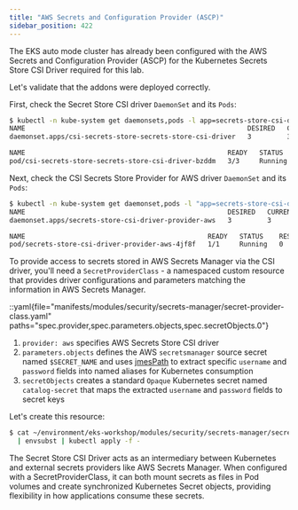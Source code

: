 ```yaml
---
title: "AWS Secrets and Configuration Provider (ASCP)"
sidebar_position: 422
---
```


The EKS auto mode cluster has already been configured with the AWS Secrets and Configuration Provider (ASCP) for the Kubernetes Secrets Store CSI Driver required for this lab.

Let's validate that the addons were deployed correctly.

First, check the Secret Store CSI driver `DaemonSet` and its `Pods`:

```bash
$ kubectl -n kube-system get daemonsets,pods -l app=secrets-store-csi-driver
NAME                                                        DESIRED   CURRENT   READY   UP-TO-DATE   AVAILABLE   NODE SELECTOR            AGE
daemonset.apps/csi-secrets-store-secrets-store-csi-driver   3         3         3       3            3           kubernetes.io/os=linux   3m57s

NAME                                                   READY   STATUS    RESTARTS   AGE
pod/csi-secrets-store-secrets-store-csi-driver-bzddm   3/3     Running   0          3m57s
```

Next, check the CSI Secrets Store Provider for AWS driver `DaemonSet` and its `Pods`:

```bash
$ kubectl -n kube-system get daemonset,pods -l "app=secrets-store-csi-driver-provider-aws"
NAME                                                   DESIRED   CURRENT   READY   UP-TO-DATE   AVAILABLE   NODE SELECTOR            AGE
daemonset.apps/secrets-store-csi-driver-provider-aws   3         3         3       3            3           kubernetes.io/os=linux   2m3s

NAME                                              READY   STATUS    RESTARTS   AGE
pod/secrets-store-csi-driver-provider-aws-4jf8f   1/1     Running   0          2m2s
```

To provide access to secrets stored in AWS Secrets Manager via the CSI driver, you'll need a `SecretProviderClass` - a namespaced custom resource that provides driver configurations and parameters matching the information in AWS Secrets Manager.

::yaml{file="manifests/modules/security/secrets-manager/secret-provider-class.yaml" paths="spec.provider,spec.parameters.objects,spec.secretObjects.0"}

1. `provider: aws` specifies AWS Secrets Store CSI driver
2. `parameters.objects` defines the AWS `secretsmanager` source secret named `$SECRET_NAME` and uses [jmesPath](https://jmespath.org/) to extract specific `username` and `password` fields into named aliases for Kubernetes consumption
3. `secretObjects` creates a standard `Opaque` Kubernetes secret named `catalog-secret` that maps the extracted `username` and `password` fields to secret keys

Let's create this resource:

```bash
$ cat ~/environment/eks-workshop/modules/security/secrets-manager/secret-provider-class.yaml \
  | envsubst | kubectl apply -f -
```

The Secret Store CSI Driver acts as an intermediary between Kubernetes and external secrets providers like AWS Secrets Manager. When configured with a SecretProviderClass, it can both mount secrets as files in Pod volumes and create synchronized Kubernetes Secret objects, providing flexibility in how applications consume these secrets.
